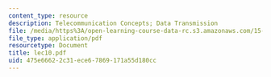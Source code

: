 ```yaml
---
content_type: resource
description: Telecommunication Concepts; Data Transmission
file: /media/https%3A/open-learning-course-data-rc.s3.amazonaws.com/15-564-information-technology-i-spring-2003/475e66622c31ece67869171a55d180cc_lec10.pdf
file_type: application/pdf
resourcetype: Document
title: lec10.pdf
uid: 475e6662-2c31-ece6-7869-171a55d180cc
---
```

